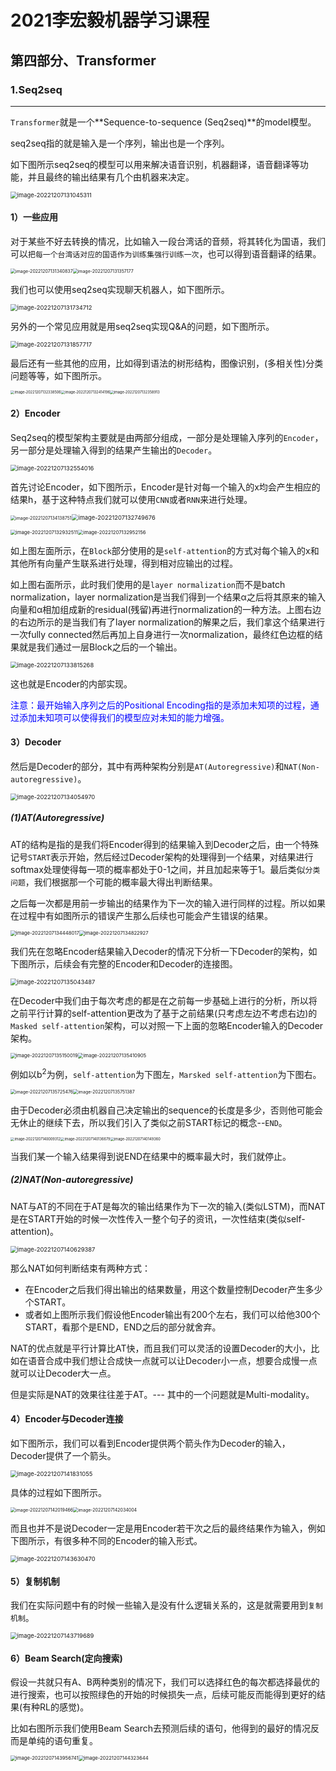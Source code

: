 # 2021李宏毅机器学习课程

## 第四部分、Transformer

### 1.Seq2seq

***

`Transformer`就是一个**Sequence-to-sequence (Seq2seq)**的model模型。

seq2seq指的就是输入是一个序列，输出也是一个序列。

如下图所示seq2seq的模型可以用来解决语音识别，机器翻译，语音翻译等功能，并且最终的输出结果有几个由机器来决定。



<img src="../images/image-20221207131045311.png" alt="image-20221207131045311" style="zoom:67%;" />

#### 1）一些应用

对于某些不好去转换的情况，比如输入一段台湾话的音频，将其转化为国语，我们可以`把每一个台湾话对应的国语作为训练集强行训练一次`，也可以得到语音翻译的结果。

<img src="../images/image-20221207131340837.png" alt="image-20221207131340837" style="zoom:50%;" /><img src="../images/image-20221207131357177.png" alt="image-20221207131357177" style="zoom:50%;" />

我们也可以使用seq2seq实现聊天机器人，如下图所示。

<img src="../images/image-20221207131734712.png" alt="image-20221207131734712" style="zoom:67%;" />

另外的一个常见应用就是用seq2seq实现Q&A的问题，如下图所示。

<img src="../images/image-20221207131857717.png" alt="image-20221207131857717" style="zoom:67%;" />

最后还有一些其他的应用，比如得到语法的树形结构，图像识别，(多相关性)分类问题等等，如下图所示。

<img src="../images/image-20221207132338506.png" alt="image-20221207132338506" style="zoom:40%;" /><img src="../images/image-20221207132414196.png" alt="image-20221207132414196" style="zoom:40%;" /><img src="../images/image-20221207132358913.png" alt="image-20221207132358913" style="zoom:40%;" />

#### 2）Encoder

Seq2seq的模型架构主要就是由两部分组成，一部分是处理输入序列的`Encoder`，另一部分是处理输入得到的结果产生输出的`Decoder`。

<img src="../images/image-20221207132554016.png" alt="image-20221207132554016" style="zoom:67%;" />

首先讨论Encoder，如下图所示，Encoder是针对每一个输入的x均会产生相应的结果h，基于这种特点我们就可以使用`CNN`或者`RNN`来进行处理。

<img src="../images/image-20221207134138751.png" alt="image-20221207134138751" style="zoom:50%;" /><img src="../images/image-20221207132749676.png" alt="image-20221207132749676" style="zoom:67%;" />

<img src="../images/image-20221207132932511.png" alt="image-20221207132932511" style="zoom:55%;" /><img src="../images/image-20221207132952156.png" alt="image-20221207132952156" style="zoom:55%;" />

如上图左面所示，在`Block`部分使用的是`self-attention`的方式对每个输入的x和其他所有向量产生联系进行处理，得到相对应输出的过程。

如上图右面所示，此时我们使用的是`layer normalization`而不是batch normalization，layer normalization是当我们得到一个结果α之后将其原来的输入向量和α相加组成新的residual(残留)再进行normalization的一种方法。上图右边的右边所示的是当我们有了layer normalization的解果之后，我们拿这个结果进行一次fully connected然后再加上自身进行一次normalization，最终红色边框的结果就是我们通过一层Block之后的一个输出。

<img src="../images/image-20221207133815268.png" alt="image-20221207133815268" style="zoom:67%;" />

这也就是Encoder的内部实现。

<font color="blue">注意：最开始输入序列之后的Positional Encoding指的是添加未知项的过程，通过添加未知项可以使得我们的模型应对未知的能力增强。</font>

#### 3）Decoder

然后是Decoder的部分，其中有两种架构分别是`AT(Autoregressive)`和`NAT(Non-autoregressive)`。

<img src="../images/image-20221207134054970.png" alt="image-20221207134054970" style="zoom:67%;" />



##### (1)AT(Autoregressive)

AT的结构是指的是我们将Encoder得到的结果输入到Decoder之后，由一个特殊记号`START`表示开始，然后经过Decoder架构的处理得到一个结果，对结果进行softmax处理使得每一项的概率都处于0-1之间，并且加起来等于1。最后类似`分类问题`，我们根据那一个可能的概率最大得出判断结果。

之后每一次都是用前一步输出的结果作为下一次的输入进行同样的过程。所以如果在过程中有如图所示的错误产生那么后续也可能会产生错误的结果。

<img src="../images/image-20221207134448017.png" alt="image-20221207134448017" style="zoom:55%;" /><img src="../images/image-20221207134822927.png" alt="image-20221207134822927" style="zoom:55%;" />

我们先在忽略Encoder结果输入Decoder的情况下分析一下Decoder的架构，如下图所示，后续会有完整的Encoder和Decoder的连接图。

<img src="../images/image-20221207135043487.png" alt="image-20221207135043487" style="zoom:67%;" />

在Decoder中我们由于每次考虑的都是在之前每一步基础上进行的分析，所以将之前平行计算的self-attention更改为了基于之前结果(只考虑左边不考虑右边)的`Masked self-attention`架构，可以对照一下上面的忽略Encoder输入的Decoder架构。

<img src="../images/image-20221207135150019.png" alt="image-20221207135150019" style="zoom:55%;" /><img src="../images/image-20221207135410905.png" alt="image-20221207135410905" style="zoom:55%;" />

例如以b<sup>2</sup>为例，`self-attention`为下图左，`Marsked self-attention`为下图右。

<img src="../images/image-20221207135725476.png" alt="image-20221207135725476" style="zoom:50%;" /><img src="../images/image-20221207135751387.png" alt="image-20221207135751387" style="zoom:50%;" />



由于Decoder必须由机器自己决定输出的sequence的长度是多少，否则他可能会无休止的继续下去，所以我们引入了类似之前START标记的概念--`END`。

<img src="../images/image-20221207140009312.png" alt="image-20221207140009312" style="zoom:40%;" /><img src="../images/image-20221207140136679.png" alt="image-20221207140136679" style="zoom:40%;" /><img src="../images/image-20221207140149360.png" alt="image-20221207140149360" style="zoom:40%;" />

当我们某一个输入结果得到说END在结果中的概率最大时，我们就停止。

##### (2)NAT(Non-autoregressive)

NAT与AT的不同在于AT是每次的输出结果作为下一次的输入(类似LSTM)，而NAT是在START开始的时候一次性传入一整个句子的资讯，一次性结束(类似self-attention)。

<img src="../images/image-20221207140629387.png" alt="image-20221207140629387" style="zoom:67%;" />

那么NAT如何判断结束有两种方式：

* 在Encoder之后我们得出输出的结果数量，用这个数量控制Decoder产生多少个START。
* 或者如上图所示我们假设他Encoder输出有200个左右，我们可以给他300个START，看那个是END，END之后的部分就舍弃。

NAT的优点就是平行计算比AT快，而且我们可以灵活的设置Decoder的大小，比如在语音合成中我们想让合成快一点就可以让Decoder小一点，想要合成慢一点就可以让Decoder大一点。

但是实际是NAT的效果往往差于AT。--- 其中的一个问题就是Multi-modality。



#### 4）Encoder与Decoder连接

如下图所示，我们可以看到Encoder提供两个箭头作为Decoder的输入，Decoder提供了一个箭头。

<img src="../images/image-20221207141831055.png" alt="image-20221207141831055" style="zoom:67%;" />

具体的过程如下图所示。

<img src="../images/image-20221207142019466.png" alt="image-20221207142019466" style="zoom:50%;" /><img src="../images/image-20221207142034004.png" alt="image-20221207142034004" style="zoom:50%;" />



而且也并不是说Decoder一定是用Encoder若干次之后的最终结果作为输入，例如下图所示，有很多种不同的Encoder的输入形式。

<img src="../images/image-20221207143630470.png" alt="image-20221207143630470" style="zoom:67%;" />

#### 5）复制机制

我们在实际问题中有的时候一些输入是没有什么逻辑关系的，这是就需要用到`复制机制`。



<img src="../images/image-20221207143719689.png" alt="image-20221207143719689" style="zoom:67%;" />

#### 6）Beam Search(定向搜索)

假设一共就只有A、B两种类别的情况下，我们可以选择红色的每次都选择最优的进行搜索，也可以按照绿色的开始的时候损失一点，后续可能反而能得到更好的结果(有种RL的感觉)。

比如右图所示我们使用Beam Search去预测后续的语句，他得到的最好的情况反而是单纯的语句重复。

<img src="../images/image-20221207143956741.png" alt="image-20221207143956741" style="zoom:55%;" /><img src="../images/image-20221207144323644.png" alt="image-20221207144323644" style="zoom:55%;" />

